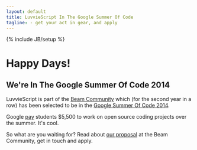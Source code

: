 ```yaml
---
layout: default
title: LuvvieScript In The Google Summer Of Code
tagline: - get your act in gear, and apply
---
```

{% include JB/setup %}

<div class='jumbotron'>
<h1>Happy Days!</h1>
<h2 class='text-info'>We're In The Google Summer Of Code 2014</h2>
</div>

LuvvieScript is part of the <a href='http://beamcommunity.github.io/'>Beam Community</a> which (for the second year in a row) has been selected to be in the <a href='http://www.google-melange.com/gsoc/homepage/google/gsoc2014'>Google Summer Of Code 2014</a>.

Google <a href='http://www.google-melange.com/gsoc/document/show/gsoc_program/google/gsoc2014/help_page#1._How_do_payments_work'>pay</a> students $5,500 to work on open source coding projects over the summer. It's cool.

So what are you waiting for? Read about <a href='https://github.com/beamcommunity/beamcommunity.github.com/wiki/Project:-LuvvieScript'>our proposal</a> at the Beam Community, get in touch and apply.